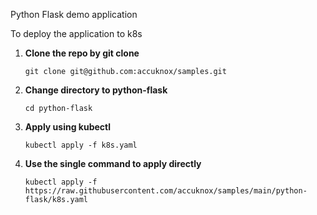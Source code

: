 Python Flask demo application 

To deploy the application to k8s 

1. **Clone the repo by git clone**
    ```
    git clone git@github.com:accuknox/samples.git
    ```
2. **Change directory to python-flask**
    ```
    cd python-flask
    ```
3. **Apply using kubectl**
   ```
   kubectl apply -f k8s.yaml
   ```

4. **Use the single command to apply directly**
   ```
   kubectl apply -f https://raw.githubusercontent.com/accuknox/samples/main/python-flask/k8s.yaml
   ```
